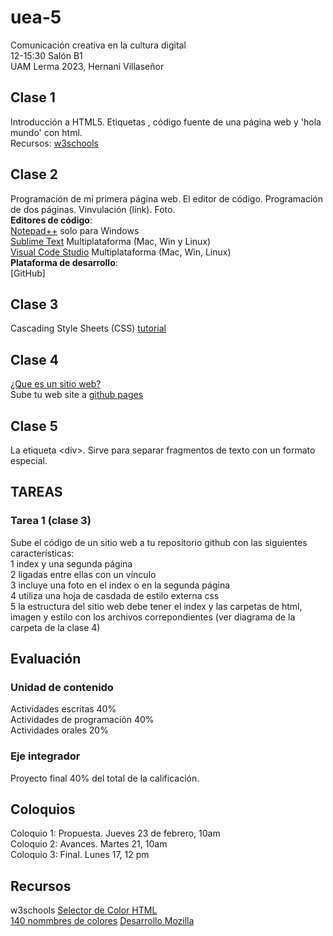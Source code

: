 # uea-5
Comunicación creativa en la cultura digital  
12-15:30 Salón B1  
UAM Lerma 2023, Hernani Villaseñor

## Clase 1
Introducción a HTML5. Etiquetas <html>, código fuente de una página web y 'hola mundo' con html.  
Recursos: [w3schools](https://www.w3schools.com)   

## Clase 2
Programación de mi primera página web. El editor de código. Programación de dos páginas. Vinvulación (link). Foto.  
**Editores de código**:  
[Notepad++](https://notepad-plus-plus.org/) solo para Windows  
[Sublime Text](https://www.sublimetext.com/) Multiplataforma (Mac, Win y Linux)  
[Visual Code Studio](https://code.visualstudio.com/) Multiplataforma (Mac, Win, Linux)  
**Plataforma de desarrollo**:  
[GitHub]
## Clase 3
Cascading Style Sheets (CSS) [tutorial](https://www.w3schools.com/css/css_intro.asp)  
## Clase 4
[¿Que es un sitio web?](https://es.wikipedia.org/wiki/Sitio_web)  
Sube tu web site a [github pages](https://pages.github.com/)  
## Clase 5
La etiqueta \<div\>. Sirve para separar fragmentos de texto con un formato especial.
## TAREAS
### Tarea 1 (clase 3)
Sube el código de un sitio web a tu repositorio github con las siguientes características:  
1 index y una segunda página  
2 ligadas entre ellas con un vínculo  
3 incluye una foto en el index o en la segunda página  
4 utiliza una hoja de casdada de estilo externa css  
5 la estructura del sitio web debe tener el index y las carpetas de html, imagen y estilo con los archivos correpondientes (ver diagrama de la carpeta de la clase 4)  

## Evaluación
### Unidad de contenido
Actividades escritas 40%  
Actividades de programación 40%  
Actividades orales 20%  
### Eje integrador
Proyecto final 40% del total de la calificación.  
## Coloquios
Coloquio 1: Propuesta. Jueves 23 de febrero, 10am  
Coloquio 2: Avances. Martes 21, 10am  
Coloquio 3: Final. Lunes 17, 12 pm  

## Recursos
w3schools
[Selector de Color HTML](https://www.w3schools.com/colors/colors_picker.asp)  
[140 nommbres de colores](https://www.w3schools.com/colors/colors_names.asp)
[Desarrollo Mozilla](https://developer.mozilla.org/es/)  
